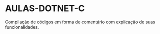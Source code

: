 # AULAS-DOTNET-C
Compilação de códigos em forma de comentário com explicação de suas funcionalidades.
